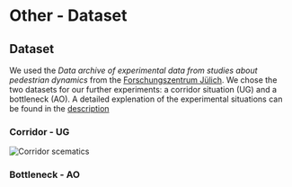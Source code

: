 # Other - Dataset

## Dataset

We used the *Data archive of experimental data from studies about pedestrian dynamics* from the [Forschungszentrum Jülich](https://ped.fz-juelich.de/database/doku.php). We chose the two datasets for our further experiments: a corridor situation (UG) and a bottleneck (AO). A detailed explenation of the experimental situations can be found in the [description](VersuchsdokumentationHERMES.pdf)

### Corridor - UG

![Corridor scematics](/UG/ug.png)


### Bottleneck - AO

